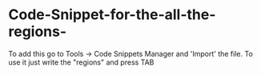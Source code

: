 # Code-Snippet-for-the-all-the-regions-


To add this go to Tools -> Code Snippets Manager and 'Import' the file.
To use it just write the "regions" and press TAB 
